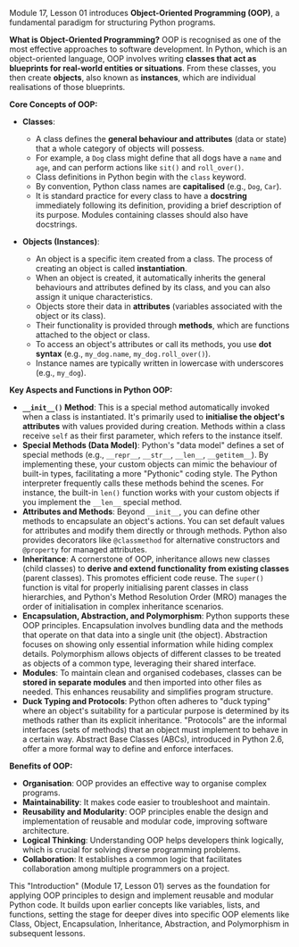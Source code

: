 Module 17, Lesson 01 introduces **Object-Oriented Programming (OOP)**, a fundamental paradigm for structuring Python programs.

**What is Object-Oriented Programming?**
OOP is recognised as one of the most effective approaches to software development. In Python, which is an object-oriented language, OOP involves writing **classes that act as blueprints for real-world entities or situations**. From these classes, you then create **objects**, also known as **instances**, which are individual realisations of those blueprints.

**Core Concepts of OOP:**

*   **Classes**:
    *   A class defines the **general behaviour and attributes** (data or state) that a whole category of objects will possess.
    *   For example, a `Dog` class might define that all dogs have a `name` and `age`, and can perform actions like `sit()` and `roll_over()`.
    *   Class definitions in Python begin with the `class` keyword.
    *   By convention, Python class names are **capitalised** (e.g., `Dog`, `Car`).
    *   It is standard practice for every class to have a **docstring** immediately following its definition, providing a brief description of its purpose. Modules containing classes should also have docstrings.

*   **Objects (Instances)**:
    *   An object is a specific item created from a class. The process of creating an object is called **instantiation**.
    *   When an object is created, it automatically inherits the general behaviours and attributes defined by its class, and you can also assign it unique characteristics.
    *   Objects store their data in **attributes** (variables associated with the object or its class).
    *   Their functionality is provided through **methods**, which are functions attached to the object or class.
    *   To access an object's attributes or call its methods, you use **dot syntax** (e.g., `my_dog.name`, `my_dog.roll_over()`).
    *   Instance names are typically written in lowercase with underscores (e.g., `my_dog`).

**Key Aspects and Functions in Python OOP:**

*   **`__init__()` Method**: This is a special method automatically invoked when a class is instantiated. It's primarily used to **initialise the object's attributes** with values provided during creation. Methods within a class receive `self` as their first parameter, which refers to the instance itself.
*   **Special Methods (Data Model)**: Python's "data model" defines a set of special methods (e.g., `__repr__`, `__str__`, `__len__`, `__getitem__`). By implementing these, your custom objects can mimic the behaviour of built-in types, facilitating a more "Pythonic" coding style. The Python interpreter frequently calls these methods behind the scenes. For instance, the built-in `len()` function works with your custom objects if you implement the `__len__` special method.
*   **Attributes and Methods**: Beyond `__init__`, you can define other methods to encapsulate an object's actions. You can set default values for attributes and modify them directly or through methods. Python also provides decorators like `@classmethod` for alternative constructors and `@property` for managed attributes.
*   **Inheritance**: A cornerstone of OOP, inheritance allows new classes (child classes) to **derive and extend functionality from existing classes** (parent classes). This promotes efficient code reuse. The `super()` function is vital for properly initialising parent classes in class hierarchies, and Python's Method Resolution Order (MRO) manages the order of initialisation in complex inheritance scenarios.
*   **Encapsulation, Abstraction, and Polymorphism**: Python supports these OOP principles. Encapsulation involves bundling data and the methods that operate on that data into a single unit (the object). Abstraction focuses on showing only essential information while hiding complex details. Polymorphism allows objects of different classes to be treated as objects of a common type, leveraging their shared interface.
*   **Modules**: To maintain clean and organised codebases, classes can be **stored in separate modules** and then imported into other files as needed. This enhances reusability and simplifies program structure.
*   **Duck Typing and Protocols**: Python often adheres to "duck typing" where an object's suitability for a particular purpose is determined by its methods rather than its explicit inheritance. "Protocols" are the informal interfaces (sets of methods) that an object must implement to behave in a certain way. Abstract Base Classes (ABCs), introduced in Python 2.6, offer a more formal way to define and enforce interfaces.

**Benefits of OOP:**

*   **Organisation**: OOP provides an effective way to organise complex programs.
*   **Maintainability**: It makes code easier to troubleshoot and maintain.
*   **Reusability and Modularity**: OOP principles enable the design and implementation of reusable and modular code, improving software architecture.
*   **Logical Thinking**: Understanding OOP helps developers think logically, which is crucial for solving diverse programming problems.
*   **Collaboration**: It establishes a common logic that facilitates collaboration among multiple programmers on a project.

This "Introduction" (Module 17, Lesson 01) serves as the foundation for applying OOP principles to design and implement reusable and modular Python code. It builds upon earlier concepts like variables, lists, and functions, setting the stage for deeper dives into specific OOP elements like Class, Object, Encapsulation, Inheritance, Abstraction, and Polymorphism in subsequent lessons.
